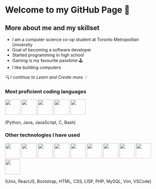 

# Welcome to my GitHub Page 👋

## More about me and my skillset

* I am a computer science co-op student at Toronto Metropolitan University
* Goal of becoming a software developer
* Started programming in high school 
* Gaming is my favourite passtime 🕹️
* I like building computers

*🔍 I continue to Learn and Create more 💡*

### Most proficient coding languages


<p float="left"> 
<img src="https://cdn.jsdelivr.net/gh/devicons/devicon/icons/python/python-original.svg" width="50"/>
<img src="https://cdn.jsdelivr.net/gh/devicons/devicon/icons/java/java-original.svg" width="50"/>
<img src="https://cdn.jsdelivr.net/gh/devicons/devicon/icons/javascript/javascript-original.svg" width="50"/>
<img src="https://cdn.jsdelivr.net/gh/devicons/devicon/icons/c/c-original.svg" width="50"/>
<img src="https://cdn.jsdelivr.net/gh/devicons/devicon/icons/bash/bash-plain.svg" width="50"/>
</p>
                                                                                                        
(Python, Java, JavaScript, C, Bash)
                                                                                                        
### Other technologies I have used

<p float="left">
<img src="https://cdn.jsdelivr.net/gh/devicons/devicon/icons/unix/unix-original.svg" width="50"/>
<img src="https://cdn.jsdelivr.net/gh/devicons/devicon/icons/react/react-original.svg" width="50"/>
<img src="https://cdn.jsdelivr.net/gh/devicons/devicon/icons/bootstrap/bootstrap-original.svg" width="50"/>
<img src="https://cdn.jsdelivr.net/gh/devicons/devicon/icons/html5/html5-original.svg" width="50"/>
<img src="https://cdn.jsdelivr.net/gh/devicons/devicon/icons/css3/css3-original.svg" width="50"/>
<img src="https://user-images.githubusercontent.com/90167278/221134516-31d51357-2641-45d3-b33f-60071e82f6dc.png" width="50" />
<img src="https://cdn.jsdelivr.net/gh/devicons/devicon/icons/php/php-original.svg" width="50"/>
<img src="https://cdn.jsdelivr.net/gh/devicons/devicon/icons/mysql/mysql-original.svg" width="50"/>
<img src="https://cdn.jsdelivr.net/gh/devicons/devicon/icons/vim/vim-original.svg" width="50"/>
<img src="https://cdn.jsdelivr.net/gh/devicons/devicon/icons/vscode/vscode-original.svg" width="50"/>
</p>

(Unix, ReactJS, Bootstrap, HTML, CSS, LISP, PHP, MySQL, Vim, VSCode)






<!--
**MrMothi/MrMothi** is a ✨ _special_ ✨ repository because its `README.md` (this file) appears on your GitHub profile.

Here are some ideas to get you started:

- 🔭 I’m currently working on ...
- 🌱 I’m currently learning ...
- 👯 I’m looking to collaborate on ...
- 🤔 I’m looking for help with ...
- 💬 Ask me about ...
- 📫 How to reach me: ...
- 😄 Pronouns: ...
- ⚡ Fun fact: ...
-->
